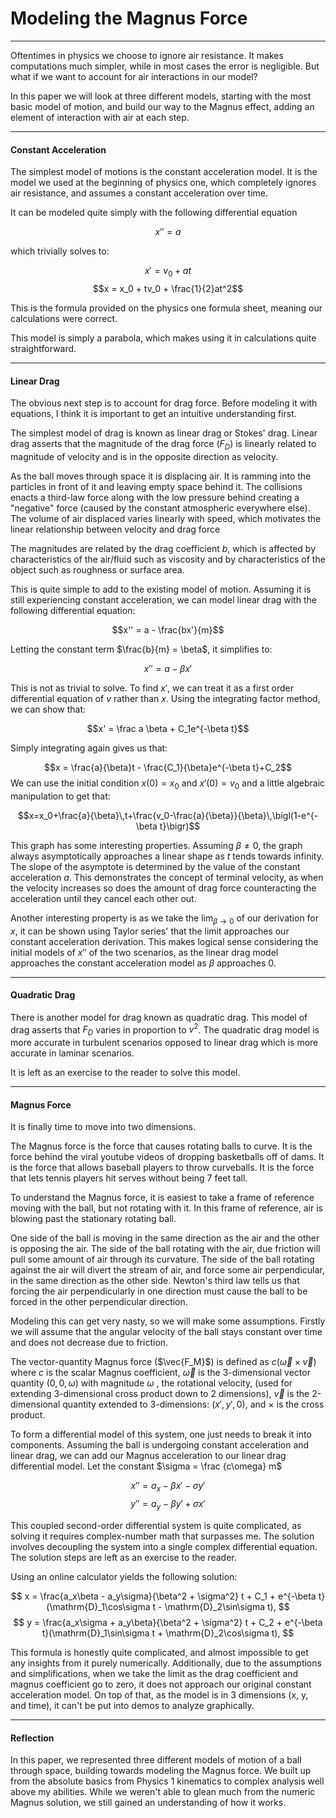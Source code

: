 # Modeling the Magnus Force

---

Oftentimes in physics we choose to ignore air resistance. It makes computations much simpler, while in most cases the error is negligible. But what if we want to account for air interactions in our model?

In this paper we will look at three different models, starting with the most basic model of motion, and build our way to the Magnus effect, adding an element of interaction with air at each step.


---
#### Constant Acceleration

The simplest model of motions is the constant acceleration model. It is the model we used at the beginning of physics one, which completely ignores air resistance, and assumes a constant acceleration over time.

It can be modeled quite simply with the following differential equation

$$x'' = a$$

which trivially solves to:

$$x' = v_0 + at$$
$$x = x_0 + tv_0 + \frac{1}{2}at^2$$

This is the formula provided on the physics one formula sheet, meaning our calculations were correct.

This model is simply a parabola, which makes using it in calculations quite straightforward.

---
#### Linear Drag

The obvious next step is to account for drag force. Before modeling it with equations, I think it is important to get an intuitive understanding first.

The simplest model of drag is known as linear drag or Stokes' drag. Linear drag asserts that the magnitude of the drag force ($F_D$) is linearly related to magnitude of velocity and is in the opposite direction as velocity.

As the ball moves through space it is displacing air. It is ramming into the particles in front of it and leaving empty space behind it. The collisions enacts a third-law force along with the low pressure behind creating a "negative" force (caused by the constant atmospheric everywhere else). The volume of air displaced varies linearly with speed, which motivates the linear relationship between velocity and drag force

The magnitudes are related by the drag coefficient $b$, which is affected by characteristics of the air/fluid such as viscosity and by characteristics of the object such as roughness or surface area.

This is quite simple to add to the existing model of motion. Assuming it is still experiencing constant acceleration, we can model linear drag with the following differential equation:

$$x'' = a - \frac{bx'}{m}$$

Letting the constant term $\frac{b}{m} = \beta$, it simplifies to:

$$x'' = a - \beta x'$$

This is not as trivial to solve. To find $x'$, we can treat it as a first order differential equation of $v$ rather than $x$. Using the integrating factor method, we can show that:

$$x' = \frac a \beta + C_1e^{-\beta t}$$

Simply integrating again gives us that:

$$x = \frac{a}{\beta}t - \frac{C_1}{\beta}e^{-\beta t}+C_2$$
We can use the initial condition $x(0) = x_0$ and $x'(0) = v_0$ and a little algebraic manipulation to get that:

$$x=x_0+\frac{a}{\beta}\,t+\frac{v_0-\frac{a}{\beta}}{\beta}\,\bigl(1-e^{-\beta t}\bigr)$$

This graph has some interesting properties. Assuming $\beta\ne 0$, the graph always asymptotically approaches a linear shape as $t$ tends towards infinity. The slope of the asymptote is determined by the value of the constant acceleration $a$. This demonstrates the concept of terminal velocity, as when the velocity increases so does the amount of drag force counteracting the acceleration until they cancel each other out.

Another interesting property is as we take the $\lim_{\beta \rightarrow 0}$ of our derivation for $x$, it can be shown using Taylor series' that the limit approaches our constant acceleration derivation. This makes logical sense considering the initial models of $x''$ of the two scenarios, as the linear drag model approaches the constant acceleration model as $\beta$ approaches $0$.

---
#### Quadratic Drag

There is another model for drag known as quadratic drag.  This model of drag asserts that $F_D$ varies in proportion to $v^2$. The quadratic drag model is more accurate in turbulent scenarios opposed to linear drag which is more accurate in laminar scenarios.

It is left as an exercise to the reader to solve this model.

---
#### Magnus Force

It is finally time to move into two dimensions.

The Magnus force is the force that causes rotating balls to curve. It is the force behind the viral youtube videos of dropping basketballs off of dams. It is the force that allows baseball players to throw curveballs. It is the force that lets tennis players hit serves without being 7 feet tall.

To understand the Magnus force, it is easiest to take a frame of reference moving with the ball, but not rotating with it. In this frame of reference, air is blowing past the stationary rotating ball.

One side of the ball is moving in the same direction as the air and the other is opposing the air. The side of the ball rotating with the air, due friction will pull some amount of air through its curvature. The side of the ball rotating against the air will divert the stream of air, and force some air perpendicular, in the same direction as the other side. Newton's third law tells us that forcing the air perpendicularly in one direction must cause the ball to be forced in the other perpendicular direction.

Modeling this can get very nasty, so we will make some assumptions. Firstly we will assume that the angular velocity of the ball stays constant over time and does not decrease due to friction.

The vector-quantity Magnus force ($\vec{F_M}$) is defined as $c (\vec{\omega} \times \vec{v})$ where $c$ is the scalar Magnus coefficient, $\vec{\omega}$ is the 3-dimensional vector quantity $(0, 0, \omega)$ with magnitude $\omega$ , the rotational velocity, (used for extending 3-dimensional cross product down to 2 dimensions), $\vec{v}$ is the 2-dimensional quantity extended to 3-dimensions: $(x', y', 0)$, and $\times$ is the cross product.

To form a differential model of this system, one just needs to break it into components. Assuming the ball is undergoing constant acceleration and linear drag, we can add our Magnus acceleration to our linear drag differential model. Let the constant $\sigma = \frac {c\omega} m$

$$x'' = a_x - \beta x' - \sigma y'$$
$$y'' = a_y - \beta y' + \sigma x'$$

This coupled second-order differential system is quite complicated, as solving it requires complex-number math that surpasses me. The solution involves decoupling the system into a single complex differential equation. The solution steps are left as an exercise to the reader.

Using an online calculator yields the following solution:

$$
x = \frac{a_x\beta - a_y\sigma}{\beta^2 + \sigma^2} t + C_1 + e^{-\beta t}(\mathrm{D}_1\cos\sigma t - \mathrm{D}_2\sin\sigma t),
$$
$$
y = \frac{a_x\sigma + a_y\beta}{\beta^2 + \sigma^2} t + C_2 + e^{-\beta t}(\mathrm{D}_1\sin\sigma t + \mathrm{D}_2\cos\sigma t),
$$

This formula is honestly quite complicated, and almost impossible to get any insights from it purely numerically. Additionally, due to the assumptions and simplifications, when we take the limit as the drag coefficient and magnus coefficient go to zero, it does not approach our original constant acceleration model. On top of that, as the model is in 3 dimensions (x, y, and time), it can't be put into demos to analyze graphically.

---
#### Reflection

In this paper, we represented three different models of motion of a ball through space, building towards modeling the Magnus force. We built up from the absolute basics from Physics 1 kinematics to complex analysis well above my abilities. While we weren't able to glean much from the numeric Magnus solution, we still gained an understanding of how it works.



